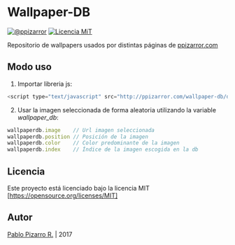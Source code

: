 # Wallpaper-DB
[![@ppizarror](http://latex.ppizarror.com/Template-Informe/resources/autor2.svg)](http://ppizarror.com)
[![Licencia MiT](http://latex.ppizarror.com/Template-Informe/resources/Licencia-MIT-blue.svg)](https://opensource.org/licenses/MIT/)<br>

Repositorio de wallpapers usados por distintas páginas de <a href="http://ppizarror.com/">ppizarror.com</a>

## Modo uso

1. Importar libreria js:
    
```javascript
<script type="text/javascript" src="http://ppizarror.com/wallpaper-db/db.min.js"></script>
```

2. Usar la imagen seleccionada de forma aleatoria utilizando la variable *wallpaper_db*:

```javascript
wallpaperdb.image    // Url imagen seleccionada
wallpaperdb.position // Posición de la imagen
wallpaperdb.color    // Color predominante de la imagen
wallpaperdb.index    // Índice de la imagen escogida en la db
```

## Licencia
Este proyecto está licenciado bajo la licencia MIT [https://opensource.org/licenses/MIT]

## Autor
<a href="http://ppizarror.com">Pablo Pizarro R.</a> | 2017